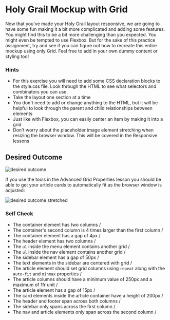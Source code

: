 # Holy Grail Mockup with Grid

Now that you've made your Holy Grail layout responsive, we are going to have some fun making it a bit more complicated and adding some features. You might find this to be a bit more challenging than you expected. You might even be tempted to use Flexbox. But for the sake of this practice assignment, try and see if you can figure out how to recreate this entire mockup using only Grid. Feel free to add in your own dummy content or styling too!

### Hints
- For this exercise you will need to add some CSS declaration blocks to the style.css file. Look through the HTML to see what selectors and combinators you can use.
- Take the layout one section at a time
- You don't need to add or change anything to the HTML, but it will be helpful to look through the parent and child relationships between elements
- Just like with Flexbox, you can easily center an item by making it into a grid
- Don't worry about the placeholder image element stretching when resizing the browser window. This will be covered in the Responsive lessons

## Desired Outcome

![desired outcome](./desired-outcome.png)

If you use the tools in the Advanced Grid Properties lesson you should be able to get your article cards to automatically fit as the browser window is adjusted:

![desired outcome stretched](./desired-outcome-stretched.png)

### Self Check
- The container element has two columns /
- The container's second column is 4 times larger than the first column /
- The container element has a gap of 4px /
- The header element has two columns /
- The `ul` inside the menu element contains another grid /
- The `ul` inside the nav element contains another grid /
- The sidebar element has a gap of 50px /
- The text elements in the sidebar are centered with grid /
- The article element should set grid columns using `repeat` along with the `auto-fit` and `minmax` properties /
- The article columns should have a minimum value of 250px and a maximum of 1fr unit /
- The article element has a gap of 15px /
- The card elements inside the article container have a height of 200px /
- The header and footer span across both columns /
- The sidebar only spans across the first column /
- The nav and article elements only span across the second column /
